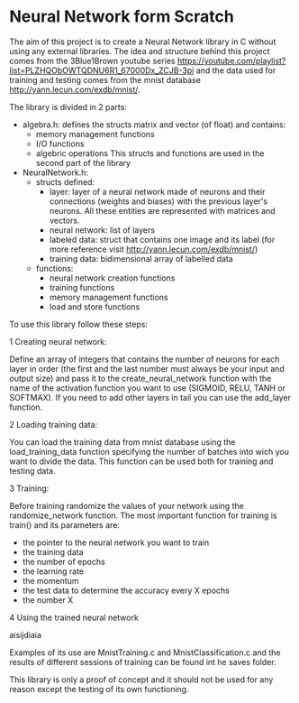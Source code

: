 # Neural Network form Scratch

The aim of this project is to create a Neural Network library in C without using any external libraries.
The idea and structure behind this project comes from the 3Blue1Brown youtube series https://youtube.com/playlist?list=PLZHQObOWTQDNU6R1_67000Dx_ZCJB-3pi and the data used for training and testing comes from the mnist database http://yann.lecun.com/exdb/mnist/.

The library is divided in 2 parts:
- algebra.h: defines the structs matrix and vector (of float) and contains:
   * memory management functions
   * I/O functions
   * algebric operations
  This structs and functions are used in the second part of the library
- NeuralNetwork.h: 
   - structs defined:
     * layer: layer of a neural network made of neurons and their connections (weights and biases) with the previous layer's neurons. All these entities are represented with matrices and vectors.
     * neural network: list of layers
     * labeled data: struct that contains one image and its label (for more reference visit http://yann.lecun.com/exdb/mnist/)
     * training data: bidimensional array of labelled data
   - functions:
     * neural network creation functions
     * training functions
     * memory management functions
     * load and store functions

To use this library follow these steps:

1 Creating neural network:

Define an array of integers that contains the number of neurons for each layer in order (the first and the last number must always be your input and output size) and pass it to the create_neural_network function with the name of the activation function you want to use (SIGMOID, RELU, TANH or SOFTMAX). If you need to add other layers in tail you can use the add_layer function.

2 Loading training data:

You can load the training data from mnist database using the load_training_data function specifying the number of batches into wich you want to divide the data. This function can be used both for training and testing data.

3 Training:

Before training randomize the values of your network using the randomize_network function.
The most important function for training is train() and its parameters are:
 - the pointer to the neural network you want to train
 - the training data
 - the number of epochs
 - the learning rate
 - the momentum
 - the test data to determine the accuracy every X epochs
 - the number X

4 Using the trained neural network

aisijdiaia

Examples of its use are MnistTraining.c and MnistClassification.c and the results of different sessions of training can be found int he saves folder.

This library is only a proof of concept and it should not be used for any reason except the testing of its own functioning.






